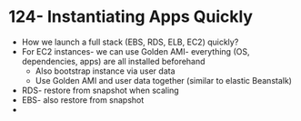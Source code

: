 # 124- Instantiating Apps Quickly
- How we launch a full stack (EBS, RDS, ELB, EC2) quickly?
- For EC2 instances- we can use Golden AMI- everything (OS, dependencies, apps) are all installed beforehand
	- Also bootstrap instance via user data
	- Use Golden AMI and user data together (similar to elastic Beanstalk)
- RDS- restore from snapshot when scaling
- EBS- also restore from snapshot
- 